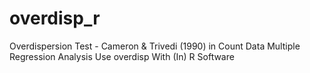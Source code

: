 # overdisp_r
Overdispersion Test - Cameron &amp; Trivedi (1990) in Count Data Multiple Regression Analysis Use overdisp With (In) R Software
